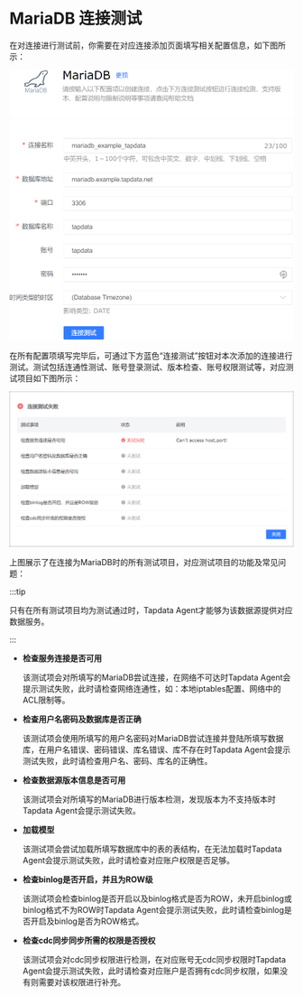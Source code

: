 # MariaDB 连接测试

在对连接进行测试前，你需要在对应连接添加页面填写相关配置信息，如下图所示：

![](../../images/ts_mariadb_1.png)



在所有配置项填写完毕后，可通过下方蓝色“连接测试”按钮对本次添加的连接进行测试。测试包括连通性测试、账号登录测试、版本检查、账号权限测试等，对应测试项目如下图所示：

![](../../images/ts_mariadb_2.png)



上图展示了在连接为MariaDB时的所有测试项目，对应测试项目的功能及常见问题：



:::tip

只有在所有测试项目均为测试通过时，Tapdata Agent才能够为该数据源提供对应数据服务。

:::

- **检查服务连接是否可用**

  该测试项会对所填写的MariaDB尝试连接，在网络不可达时Tapdata Agent会提示测试失败，此时请检查网络连通性，如：本地iptables配置、网络中的ACL限制等。

- **检查用户名密码及数据库是否正确**

  该测试项会使用所填写的用户名密码对MariaDB尝试连接并登陆所填写数据库，在用户名错误、密码错误、库名错误、库不存在时Tapdata Agent会提示测试失败，此时请检查用户名、密码、库名的正确性。

- **检查数据源版本信息是否可用**

  该测试项会对所填写的MariaDB进行版本检测，发现版本为不支持版本时Tapdata Agent会提示测试失败。

- **加载模型**

  该测试项会尝试加载所填写数据库中的表的表结构，在无法加载时Tapdata Agent会提示测试失败，此时请检查对应账户权限是否足够。

- **检查binlog是否开启，并且为ROW级**

  该测试项会检查binlog是否开启以及binlog格式是否为ROW，未开启binlog或binlog格式不为ROW时Tapdata Agent会提示测试失败，此时请检查binlog是否开启及binlog是否为ROW格式。

- **检查cdc同步同步所需的权限是否授权**

  该测试项会对cdc同步权限进行检测，在对应账号无cdc同步权限时Tapdata Agent会提示测试失败，此时请检查对应账户是否拥有cdc同步权限，如果没有则需要对该权限进行补充。

